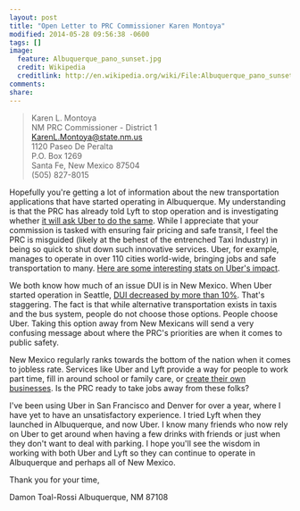 ```yaml
---
layout: post
title: "Open Letter to PRC Commissioner Karen Montoya"
modified: 2014-05-28 09:56:38 -0600
tags: []
image:
  feature: Albuquerque_pano_sunset.jpg
  credit: Wikipedia
  creditlink: http://en.wikipedia.org/wiki/File:Albuquerque_pano_sunset.jpg
comments:
share:
---
```


> Karen L. Montoya<br>NM PRC Commissioner - District 1  
<a href="mailto:KarenL.Montoya@state.nm.us" target="_blank">KarenL.Montoya@state.nm.us</a>  
1120 Paseo De Peralta  
P.O. Box 1269  
Santa Fe, New Mexico 87504  
(505) 827-8015  

Hopefully you're getting a lot of information about the new transportation applications that have started operating in Albuquerque. My understanding is that the PRC has already told Lyft to stop operation and is investigating whether <a href="http://www.bizjournals.com/albuquerque/news/2014/05/23/state-wrecks-uber-s-smooth-ride.html" target="_blank">it will ask Uber to do the same</a>. While I appreciate that your commission is tasked with ensuring fair pricing and safe transit, I feel the PRC is misguided (likely at the behest of the entrenched Taxi Industry) in being so quick to shut down such innovative services. Uber, for example, manages to operate in over 110 cities world-wide, bringing jobs and safe transportation to many. <a href="http://blog.uber.com/uberimpact" target="_blank">Here are some interesting stats on Uber's impact</a>.

We both know how much of an issue DUI is in New Mexico. When Uber started operation in Seattle, <a href="http://blog.uber.com/DUIratesdecline" target="_blank">DUI decreased by more than 10%</a>. That's staggering. The fact is that while alternative transportation exists in taxis and the bus system, people do not choose those options. People choose Uber. Taking this option away from New Mexicans will send a very confusing message about where the PRC's priorities are when it comes to public safety.

New Mexico regularly ranks towards the bottom of the nation when it comes to jobless rate. Services like Uber and Lyft provide a way for people to work part time, fill in around school or family care, or <a href="http://www.washingtonpost.com/blogs/innovations/wp/2014/05/27/ubers-remarkable-growth-could-end-the-era-of-poorly-paid-cab-drivers/" target="_blank">create their own businesses</a>. Is the PRC ready to take jobs away from these folks?

I've been using Uber in San Francisco and Denver for over a year, where I have yet to have an unsatisfactory experience. I tried Lyft when they launched in Albuquerque, and now Uber. I know many friends who now rely on Uber to get around when having a few drinks with friends or just when they don't want to deal with parking. I hope you'll see the wisdom in working with both Uber and Lyft so they can continue to operate in Albuquerque and perhaps all of New Mexico.

Thank you for your time,

Damon Toal-Rossi
Albuquerque, NM 87108
